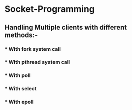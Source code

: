 # Socket-Programming

## Handling Multiple clients with different methods:- 

### * With fork system call
### * With pthread system call
### * With poll 
### * With select
### * With epoll
